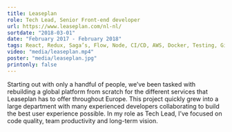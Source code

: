 ```yaml
---
title: Leaseplan
role: Tech Lead, Senior Front-end developer
url: https://www.leaseplan.com/nl-nl/
sortdate: "2018-03-01"
date: "February 2017 - February 2018"
tags: React, Redux, Saga’s, Flow, Node, CI/CD, AWS, Docker, Testing, Git, Scrum
video: "media/leaseplan.mp4"
poster: "media/leaseplan.jpg"
printonly: false
---
```

Starting out with only a handful of people, we’ve been tasked with rebuilding a global platform from scratch for the different services that Leaseplan has to offer throughout Europe. This project quickly grew into a large department with many experienced developers collaborating to build the best user experience possible. In my role as Tech Lead, I’ve focused on code quality, team productivity and long-term vision.